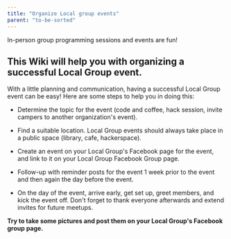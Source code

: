 ```yaml
---
title: "Organize Local group events"
parent: "to-be-sorted"
---
```


In-person group programming sessions and events are fun!

## This Wiki will help you with organizing a successful Local Group event.

With a little planning and communication, having a successful Local Group event can be easy! Here are some steps to help you in doing this:

*   Determine the topic for the event (code and coffee, hack session, invite campers to another organization's event).

*   Find a suitable location. Local Group events should always take place in a public space (library, cafe, hackerspace).

*   Create an event on your Local Group's Facebook page for the event, and link to it on your Local Group Facebook Group page.

*   Follow-up with reminder posts for the event 1 week prior to the event and then again the day before the event.

*   On the day of the event, arrive early, get set up, greet members, and kick the event off. Don't forget to thank everyone afterwards and extend invites for future meetups.

**Try to take some pictures and post them on your Local Group's Facebook group page.**
